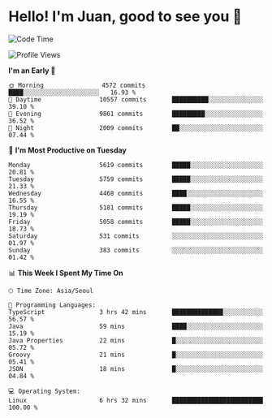 # Hello! I'm Juan, good to see you 👋

<!--
**Y-k-Y/Y-k-Y** is a ✨ _special_ ✨ repository because its `README.md` (this file) appears on your GitHub profile.

Here are some ideas to get you started:

- 🔭 I’m currently working on ...
- 🌱 I’m currently learning ...
- 👯 I’m looking to collaborate on ...
- 🤔 I’m looking for help with ...
- 💬 Ask me about ...
- 📫 How to reach me: ...
- 😄 Pronouns: ...
- ⚡ Fun fact: ...
-->
<!--
![Profile views](https://gpvc.arturio.dev/Y-k-Y)

[![Omid Nikrah StackOverflow](https://github-readme-stackoverflow.vercel.app/?userID=9517076)](https://stackoverflow.com/users/9517076/i-have-10-fingers)
-->

<!--START_SECTION:waka-->
![Code Time](http://img.shields.io/badge/Code%20Time-1%2C793%20hrs%205%20mins-blue)

![Profile Views](http://img.shields.io/badge/Profile%20Views-0-blue)

**I'm an Early 🐤** 

```text
🌞 Morning                4572 commits        ████░░░░░░░░░░░░░░░░░░░░░   16.93 % 
🌆 Daytime                10557 commits       ██████████░░░░░░░░░░░░░░░   39.10 % 
🌃 Evening                9861 commits        █████████░░░░░░░░░░░░░░░░   36.52 % 
🌙 Night                  2009 commits        ██░░░░░░░░░░░░░░░░░░░░░░░   07.44 % 
```
📅 **I'm Most Productive on Tuesday** 

```text
Monday                   5619 commits        █████░░░░░░░░░░░░░░░░░░░░   20.81 % 
Tuesday                  5759 commits        █████░░░░░░░░░░░░░░░░░░░░   21.33 % 
Wednesday                4468 commits        ████░░░░░░░░░░░░░░░░░░░░░   16.55 % 
Thursday                 5181 commits        █████░░░░░░░░░░░░░░░░░░░░   19.19 % 
Friday                   5058 commits        █████░░░░░░░░░░░░░░░░░░░░   18.73 % 
Saturday                 531 commits         ░░░░░░░░░░░░░░░░░░░░░░░░░   01.97 % 
Sunday                   383 commits         ░░░░░░░░░░░░░░░░░░░░░░░░░   01.42 % 
```


📊 **This Week I Spent My Time On** 

```text
🕑︎ Time Zone: Asia/Seoul

💬 Programming Languages: 
TypeScript               3 hrs 42 mins       ██████████████░░░░░░░░░░░   56.57 % 
Java                     59 mins             ████░░░░░░░░░░░░░░░░░░░░░   15.19 % 
Java Properties          22 mins             █░░░░░░░░░░░░░░░░░░░░░░░░   05.72 % 
Groovy                   21 mins             █░░░░░░░░░░░░░░░░░░░░░░░░   05.41 % 
JSON                     18 mins             █░░░░░░░░░░░░░░░░░░░░░░░░   04.84 % 

💻 Operating System: 
Linux                    6 hrs 32 mins       █████████████████████████   100.00 % 
```


<!--END_SECTION:waka-->
